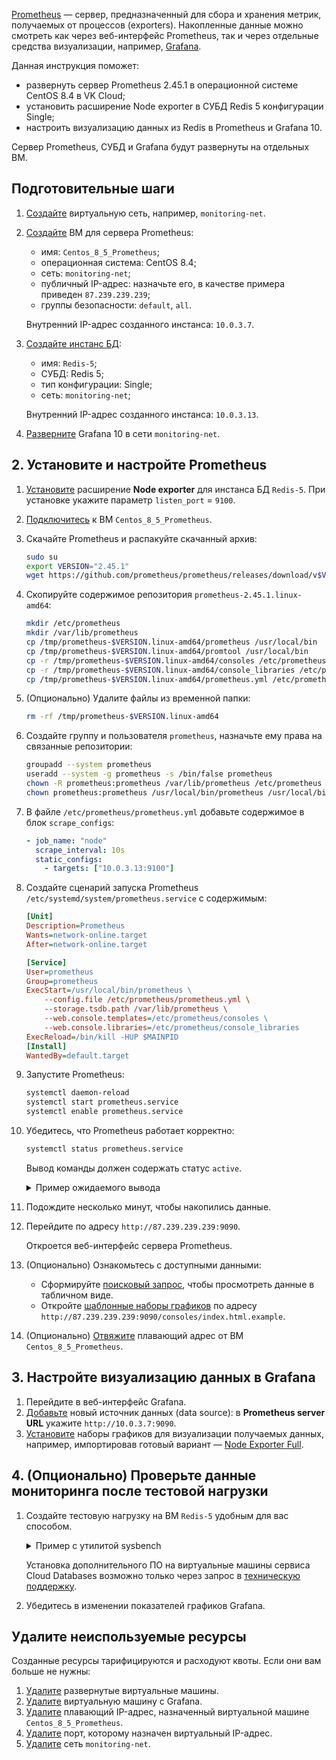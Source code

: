 [Prometheus](https://prometheus.io/) — сервер, предназначенный для сбора и хранения метрик, получаемых от процессов (exporters). Накопленные данные можно смотреть как через веб-интерфейс Prometheus, так и через отдельные средства визуализации, например, [Grafana](https://grafana.com/docs/grafana/latest/).

Данная инструкция поможет:

- развернуть сервер Prometheus 2.45.1 в операционной системе CentOS 8.4 в VK Cloud;
- установить расширение Node exporter в СУБД Redis 5 конфигурации Single;
- настроить визуализацию данных из Redis в Prometheus и Grafana 10.

Сервер Prometheus, СУБД и Grafana будут развернуты на отдельных ВМ.

## Подготовительные шаги

1. [Создайте](/ru/networks/vnet/operations/manage-net#sozdanie_seti) виртуальную сеть, например, `monitoring-net`.
1. [Создайте](/ru/base/iaas/instructions/vm/vm-create) ВМ для сервера Prometheus:

   - имя: `Centos_8_5_Prometheus`;
   - операционная система: CentOS 8.4;
   - сеть: `monitoring-net`;
   - публичный IP-адрес: назначьте его, в качестве примера приведен `87.239.239.239`;
   - группы безопасности: `default`, `all`.

   Внутренний IP-адрес созданного инстанса: `10.0.3.7`.

1. [Создайте инстанс БД](/ru/dbs/dbaas/instructions/create/create-single-replica):

   - имя: `Redis-5`;
   - СУБД: Redis 5;
   - тип конфигурации: Single;
   - сеть: `monitoring-net`;

   Внутренний IP-адрес созданного инстанса: `10.0.3.13`.

1. [Разверните](/ru/vendors-products/marketplace/initial-configuration/grafana-start) Grafana 10 в сети `monitoring-net`.

## 2. Установите и настройте Prometheus

1. [Установите](/ru/dbs/dbaas/instructions/managing-extensions#ustanovka_rasshireniya) расширение **Node exporter** для инстанса БД `Redis-5`. При установке укажите параметр `listen_port` = `9100`.
1. [Подключитесь](/ru/base/iaas/instructions/vm/vm-connect/vm-connect-nix) к ВМ `Centos_8_5_Prometheus`.
1. Скачайте Prometheus и распакуйте скачанный архив:

   ```bash
   sudo su
   export VERSION="2.45.1"
   wget https://github.com/prometheus/prometheus/releases/download/v$VERSION/prometheus-$VERSION.linux-amd64.tar.gz -O - | tar -xzv -C /tmp
   ```

1. Скопируйте содержимое репозитория `prometheus-2.45.1.linux-amd64`:

   ```bash
   mkdir /etc/prometheus
   mkdir /var/lib/prometheus
   cp /tmp/prometheus-$VERSION.linux-amd64/prometheus /usr/local/bin
   cp /tmp/prometheus-$VERSION.linux-amd64/promtool /usr/local/bin
   cp -r /tmp/prometheus-$VERSION.linux-amd64/consoles /etc/prometheus
   cp -r /tmp/prometheus-$VERSION.linux-amd64/console_libraries /etc/prometheus
   cp /tmp/prometheus-$VERSION.linux-amd64/prometheus.yml /etc/prometheus/
   ```

1. (Опционально) Удалите файлы из временной папки:

   ```bash
   rm -rf /tmp/prometheus-$VERSION.linux-amd64
   ```

1. Создайте группу и пользователя `prometheus`, назначьте ему права на связанные репозитории:

   ```bash
   groupadd --system prometheus
   useradd --system -g prometheus -s /bin/false prometheus
   chown -R prometheus:prometheus /var/lib/prometheus /etc/prometheus
   chown prometheus:prometheus /usr/local/bin/prometheus /usr/local/bin/promtool
   ```

1. В файле `/etc/prometheus/prometheus.yml` добавьте содержимое в блок `scrape_configs`:

   ```yml
   - job_name: "node"
     scrape_interval: 10s
     static_configs:
       - targets: ["10.0.3.13:9100"]   
   ```

1. Создайте сценарий запуска Prometheus `/etc/systemd/system/prometheus.service` с содержимым:

   ```ini
   [Unit]
   Description=Prometheus
   Wants=network-online.target
   After=network-online.target
   
   [Service]
   User=prometheus
   Group=prometheus
   ExecStart=/usr/local/bin/prometheus \
       --config.file /etc/prometheus/prometheus.yml \
       --storage.tsdb.path /var/lib/prometheus \
       --web.console.templates=/etc/prometheus/consoles \
       --web.console.libraries=/etc/prometheus/console_libraries
   ExecReload=/bin/kill -HUP $MAINPID
   [Install]
   WantedBy=default.target
   ```

1. Запустите Prometheus:

   ```bash
   systemctl daemon-reload
   systemctl start prometheus.service
   systemctl enable prometheus.service
   ```

1. Убедитесь, что Prometheus работает корректно:

   ```bash
   systemctl status prometheus.service
   ```

   Вывод команды должен содержать статус `active`.

   <details>
    <summary>Пример ожидаемого вывода</summary>

    ```bash
    prometheus.service - Prometheus
     Loaded: loaded (/etc/systemd/system/prometheus.service; enabled; vendor preset: disabled)
     Active: active (running) since Mon 2023-11-20 16:11:25 UTC; 25min ago
    Main PID: 1065 (prometheus)
     Tasks: 6 (limit: 5921)
     Memory: 51.3M
     CGroup: /system.slice/prometheus.service
             └─1065 /usr/local/bin/prometheus --config.file /etc/prometheus/prometheus.yml --storage.tsdb.path /var/lib/prometheus --web.console.templates=/etc/prometheus/consoles

    Nov 20 16:11:25 centos-8-5-prometheus.novalocal prometheus[1065]: ts=2023-11-20T16:11:25.319Z caller=tls_config.go:274 level=info component=web msg="Listening on" address=[::]:9090
    Nov 20 16:11:25 centos-8-5-prometheus.novalocal prometheus[1065]: ts=2023-11-20T16:11:25.319Z caller=tls_config.go:277 level=info component=web msg="TLS is disabled." http2=false address=[::]:9090
    Nov 20 16:11:25 centos-8-5-prometheus.novalocal prometheus[1065]: ts=2023-11-20T16:11:25.319Z caller=head.go:755 level=info component=tsdb msg="WAL segment loaded" segment=0 maxSegment=0
    Nov 20 16:11:25 centos-8-5-prometheus.novalocal prometheus[1065]: ts=2023-11-20T16:11:25.319Z caller=head.go:792 level=info component=tsdb msg="WAL replay completed" checkpoint_replay_duration=44.387µs wal_replay_duration=1.206992ms wbl_replay_duration=160ns total_replay_duration=1.363332ms
    Nov 20 16:11:25 centos-8-5-prometheus.novalocal prometheus[1065]: ts=2023-11-20T16:11:25.320Z caller=main.go:1040 level=info fs_type=EXT4_SUPER_MAGIC
    Nov 20 16:11:25 centos-8-5-prometheus.novalocal prometheus[1065]: ts=2023-11-20T16:11:25.320Z caller=main.go:1043 level=info msg="TSDB started"
    Nov 20 16:11:25 centos-8-5-prometheus.novalocal prometheus[1065]: ts=2023-11-20T16:11:25.320Z caller=main.go:1224 level=info msg="Loading configuration file" filename=/etc/prometheus/prometheus.yml
    Nov 20 16:11:25 centos-8-5-prometheus.novalocal prometheus[1065]: ts=2023-11-20T16:11:25.327Z caller=main.go:1261 level=info msg="Completed loading of configuration file" filename=/etc/prometheus/prometheus.yml totalDuration=6.828877ms db_storage=1.31µs remote_storage=1.172µs web_handler=292ns query_engine=475ns scrape=6.420765ms scrape_sd=40.431µs notify=24.848µs notify_sd=9.021µs rules=1.268µs tracing=5.417µs
    Nov 20 16:11:25 centos-8-5-prometheus.novalocal prometheus[1065]: ts=2023-11-20T16:11:25.327Z caller=main.go:1004 level=info msg="Server is ready to receive web requests."
    Nov 20 16:11:25 centos-8-5-prometheus.novalocal prometheus[1065]: ts=2023-11-20T16:11:25.327Z caller=manager.go:995 level=info component="rule manager" msg="Starting rule manager..."
    ```

   </details>

1. Подождите несколько минут, чтобы накопились данные.
1. Перейдите по адресу `http://87.239.239.239:9090`.

   Откроется веб-интерфейс сервера Prometheus.

1. (Опционально) Ознакомьтесь с доступными данными:

   - Сформируйте [поисковый запрос](https://prometheus.io/docs/prometheus/2.45/querying/examples/), чтобы просмотреть данные в табличном виде.
   - Откройте [шаблонные наборы графиков](https://prometheus.io/docs/visualization/consoles/) по адресу `http://87.239.239.239:9090/consoles/index.html.example`.

1. (Опционально) [Отвяжите](/ru/networks/vnet/operations/manage-floating-ip#otvyazka_plavayushchego_ip_adresa) плавающий адрес от ВМ `Centos_8_5_Prometheus`.

## 3. Настройте визуализацию данных в Grafana

1. Перейдите в веб-интерфейс Grafana.
1. [Добавьте](https://grafana.com/docs/grafana/v10.0/administration/data-source-management/) новый источник данных (data source): в **Prometheus server URL** укажите `http://10.0.3.7:9090`.
1. [Установите](https://grafana.com/docs/grafana/v10.0/dashboards/build-dashboards/create-dashboard/) наборы графиков для визуализации получаемых данных, например, импортировав готовый вариант — [Node Exporter Full](https://grafana.com/grafana/dashboards/1860-node-exporter-full/).

## 4. (Опционально) Проверьте данные мониторинга после тестовой нагрузки

1. Создайте тестовую нагрузку на ВМ `Redis-5` удобным для вас способом.

   <details>
    <summary>Пример с утилитой sysbench</summary>

   ```bash
   sysbench cpu  --cpu-max-prime=2000000 --time=60 run
   sysbench fileio --file-test-mode=rndrw --time=60 prepare
   sysbench fileio --file-test-mode=rndrw --time=60 run
   sysbench threads --time=60 run
   sysbench mutex --time=60 run
   ```

   </details>

   <warn>

   Установка дополнительного ПО на виртуальные машины сервиса Cloud Databases возможно только через запрос в [техническую поддержку](/ru/contacts).

   </warn>

1. Убедитесь в изменении показателей графиков Grafana.

## Удалите неиспользуемые ресурсы

Созданные ресурсы тарифицируются и расходуют квоты. Если они вам больше не нужны:

1. [Удалите](/ru/base/iaas/vm-start/manage-vm/vm-delete) развернутые виртуальные машины.
1. [Удалите](/ru/vendors-products/marketplace/instructions/pr-instance-manage#udalenie_instansa_servisa) виртуальную машину с Grafana.
1. [Удалите](/ru/networks/vnet/operations/manage-floating-ip#udalenie_plavayushchego_ip_adresa_iz_proekta) плавающий IP-адрес, назначенный виртуальной машине `Centos_8_5_Prometheus`.
1. [Удалите](/ru/networks/vnet/operations/manage-ports#udalenie_porta) порт, которому назначен виртуальный IP-адрес.
1. [Удалите](/ru/networks/vnet/operations/manage-net#udalenie_seti) сеть `monitoring-net`.
